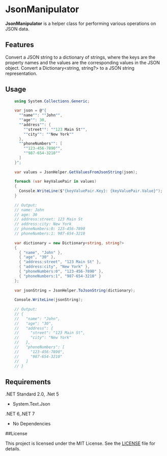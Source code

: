 

# JsonManipulator

**JsonManipulator** is a helper class for performing various operations on JSON data.

## Features

Convert a JSON string to a dictionary of strings, where the keys are the property names and the values are the corresponding values in the JSON object.
Convert a Dictionary<string, string?> to a JSON string representation.

## Usage

```csharp
    using System.Collections.Generic;
    
    var json = @"{
      ""name"": ""John"",
      ""age"": 30,
      ""address"": {
        ""street"": ""123 Main St"",
        ""city"": ""New York""
      },
      ""phoneNumbers"": [
        ""123-456-7890"",
        ""987-654-3210""
      ]
    }";
    
    var values = JsonHelper.GetValuesFromJsonString(json);
    
    foreach (var keyValuePair in values)
    {
      Console.WriteLine($"{keyValuePair.Key}: {keyValuePair.Value}");
    }
    
    // Output:
    // name: John
    // age: 30
    // address:street: 123 Main St
    // address:city: New York
    // phoneNumbers:0: 123-456-7890
    // phoneNumbers:1: 987-654-3210
    
    var dictionary = new Dictionary<string, string?>
    {
      { "name", "John" },
      { "age", "30" },
      { "address:street", "123 Main St" },
      { "address:city", "New York" },
      { "phoneNumbers:0", "123-456-7890" },
      { "phoneNumbers:1", "987-654-3210" }
    };
    
    var jsonString = JsonHelper.ToJsonString(dictionary);
    
    Console.WriteLine(jsonString);
    
    // Output:
    // {
    //   "name": "John",
    //   "age": "30",
    //   "address": {
    //     "street": "123 Main St",
    //     "city": "New York"
    //   },
    //   "phoneNumbers": [
    //     "123-456-7890",
    //     "987-654-3210"
    //   ]
    // }
```
## Requirements

.NET Standard 2.0, .Net 5
- System.Text.Json

.NET 6,.NET 7
- No Dependencies

##License

This project is licensed under the MIT License. See the  [LICENSE](https://github.com/adomorn/JsonManipulator/blob/master/License.md) file for details.
